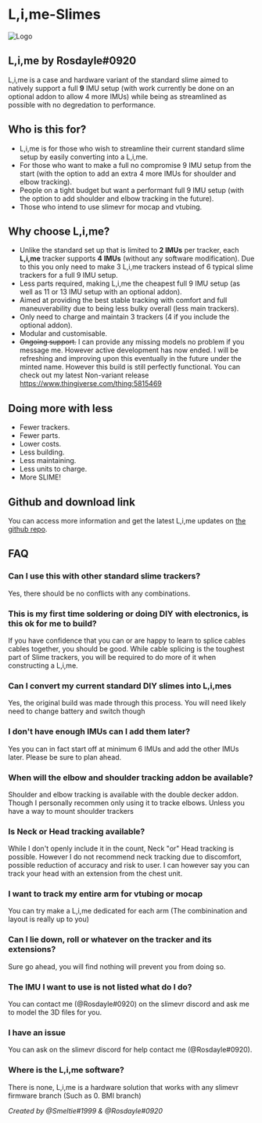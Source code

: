 # L,i,me-Slimes

![Logo](https://i.gyazo.com/7941d6748db107002712ad53378ea480.png)

## L,i,me by Rosdayle#0920
L,i,me is a case and hardware variant of the standard slime aimed to natively support a full **9** IMU setup (with work currently be done on an optional addon to allow 4 more IMUs) while being as streamlined as possible with no degredation to performance.


## Who is this for?
- L,i,me is for those who wish to streamline their current standard slime setup by easily converting into a L,i,me.
- For those who want to make a full no compromise 9 IMU setup from the start (with the option to add an extra 4 more IMUs for shoulder and elbow tracking).
- People on a tight budget but want a performant full 9 IMU setup (with the option to add shoulder and elbow tracking in the future).
- Those who intend to use slimevr for mocap and vtubing.

## Why choose L,i,me?
- Unlike the standard set up that is limited to **2 IMUs** per tracker, each **L,i,me** tracker supports **4 IMUs** (without any software modification). Due to this you only need to make 3 L,i,me trackers instead of 6 typical slime trackers for a full 9 IMU setup.
- Less parts required, making L,i,me the cheapest full 9 IMU setup (as well as 11 or 13 IMU setup with an optional addon).
- Aimed at providing the best stable tracking with comfort and full maneuverability due to being less bulky overall (less main trackers).
- Only need to charge and maintain 3 trackers (4 if you include the optional addon).
- Modular and customisable.
- ~~Ongoing support.~~ I can provide any missing models no problem if you message me. However active development has now ended. I will be refreshing and improving upon  this eventually in the future under the minted name. However this build is still perfectly functional. You can check out my latest Non-variant release https://www.thingiverse.com/thing:5815469

## Doing more with less
- Fewer trackers.
- Fewer parts.
- Lower costs.
- Less building.
- Less maintaining.
- Less units to charge.
- More SLIME!

## Github and download link
You can access more information and get the latest L,i,me updates on [the github repo](https://github.com/Loler920a/L.i.me-Slimes).

## FAQ

### Can I use this with other standard slime trackers?
Yes, there should be no conflicts with any combinations.

### This is my first time soldering or doing DIY with electronics, is this ok for me to build?

If you have confidence that you can or are happy to learn to splice cables cables together, you should be good.
While cable splicing is the toughest part of Slime trackers, you will be required to do more of it when constructing a L,i,me.

### Can I convert my current standard DIY slimes into L,i,mes

Yes, the original build was made through this process. You will need likely need to change battery and switch though

### I don't have enough IMUs can I add them later?

Yes you can in fact start off at minimum 6 IMUs and add the other IMUs later. Please be sure to plan ahead.

### When will the elbow and shoulder tracking addon be available?

Shoulder and elbow tracking is available with the double decker addon. Though I personally recommen only using it to tracke elbows. Unless you have a way to mount shoulder trackers

### Is Neck or Head tracking available?

While I don't openly include it in the count, Neck "or" Head tracking is possible. However I do not recommend neck tracking due to discomfort, possible reduction of accuracy and risk to user. I can however say you can track your head with an extension from the chest unit.

### I want to track my entire arm for vtubing or mocap

You can try make a L,i,me dedicated for each arm (The combinination and layout is really up to you)

### Can I lie down, roll or whatever on the tracker and its extensions?

Sure go ahead, you will find nothing will prevent you from doing so.

### The IMU I want to use is not listed what do I do?

You can contact me (@Rosdayle#0920) on the slimevr discord and ask me to model the 3D files for you.

### I have an issue

You can ask on the slimevr discord for help contact me (@Rosdayle#0920).

### Where is the L,i,me software?

There is none, L,i,me is a hardware solution that works with any slimevr firmware branch (Such as 0. BMI branch)


*Created by @Smeltie#1999 & @Rosdayle#0920*
